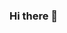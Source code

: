 ### Hi there 👋

<!--
**IW-MOON/IW-MOON** is a ✨ _special_ ✨ repository because its `README.md` (this file) appears on your GitHub profile.

![MOO's GitHub Stats](https://github-readme-stats.vercel.app/api?username=IW-MOON&show_icons=true&theme=radical&include_all_commits=true)
![Top Languages Card](https://github-readme-stats.vercel.app/api/top-langs/?username=IW-MOON&layout=compact)

[![Dev.to](https://github-readme-stats.vercel.app/api/pin/?username=IW-MOON&repo=MOO)](https://github.com/IW-MOON/MOO)
Here are some ideas to get you started:

- 🔭 I’m currently working on ...
- 🌱 I’m currently learning ...
- 👯 I’m looking to collaborate on ...
- 🤔 I’m looking for help with ...
- 💬 Ask me about ...
- 📫 How to reach me: ...
- 😄 Pronouns: ...
- ⚡ Fun fact: ...
-->

